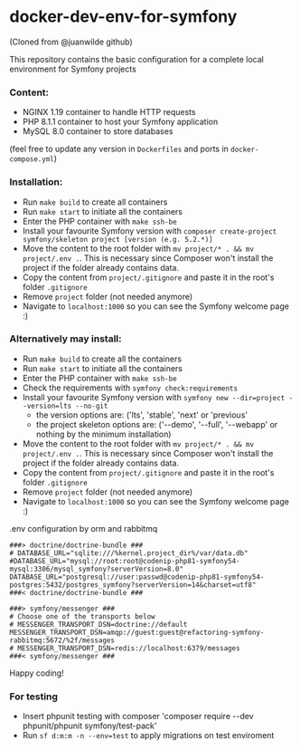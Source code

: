 # docker-dev-env-for-symfony
(Cloned from @juanwilde github)

This repository contains the basic configuration for a complete local environment for Symfony projects

### Content:
- NGINX 1.19 container to handle HTTP requests
- PHP 8.1.1 container to host your Symfony application
- MySQL 8.0 container to store databases

(feel free to update any version in `Dockerfiles` and ports in `docker-compose.yml`)

### Installation:
- Run `make build` to create all containers
- Run `make start` to initiate all the containers
- Enter the PHP container with `make ssh-be`
- Install your favourite Symfony version with `composer create-project symfony/skeleton project [version (e.g. 5.2.*)]`
- Move the content to the root folder with `mv project/* . && mv project/.env .`. This is necessary since Composer won't install the project if the folder already contains data.
- Copy the content from `project/.gitignore` and paste it in the root's folder `.gitignore`
- Remove `project` folder (not needed anymore)
- Navigate to `localhost:1000` so you can see the Symfony welcome page :)

### Alternatively may install:
- Run `make build` to create all the containers
- Run `make start` to initiate all the containers
- Enter the PHP container with `make ssh-be`
- Check the requirements with `symfony check:requirements`
- Install your favourite Symfony version with `symfony new --dir=project --version=lts --no-git`
  - the version options are: ('lts', 'stable', 'next' or 'previous'
  - the project skeleton options are: ('--demo', '--full', '--webapp' or nothing by the minimum installation)
- Move the content to the root folder with `mv project/* . && mv project/.env .`. This is necessary since Composer won't install the project if the folder already contains data.
- Copy the content from `project/.gitignore` and paste it in the root's folder `.gitignore`
- Remove `project` folder (not needed anymore)
- Navigate to `localhost:1000` so you can see the Symfony welcome page :)


.env configuration by orm and rabbitmq

    ###> doctrine/doctrine-bundle ###
    # DATABASE_URL="sqlite:///%kernel.project_dir%/var/data.db"
    #DATABASE_URL="mysql://root:root@codenip-php81-symfony54-mysql:3306/mysql_symfony?serverVersion=8.0"
    DATABASE_URL="postgresql://user:passwd@codenip-php81-symfony54-postgres:5432/postgres_symfony?serverVersion=14&charset=utf8"
    ###< doctrine/doctrine-bundle ###
    
    ###> symfony/messenger ###
    # Choose one of the transports below
    # MESSENGER_TRANSPORT_DSN=doctrine://default
    MESSENGER_TRANSPORT_DSN=amqp://guest:guest@refactoring-symfony-rabbitmq:5672/%2f/messages
    # MESSENGER_TRANSPORT_DSN=redis://localhost:6379/messages
    ###< symfony/messenger ###

Happy coding!

### For testing
- Insert phpunit testing with composer 'composer require --dev phpunit/phpunit symfony/test-pack'
- Run `sf d:m:m -n --env=test` to apply migrations on test enviroment

